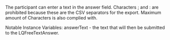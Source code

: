 The participant can enter a text in the answer field. Characters ; and : are prohibited because these are the CSV separators for the export. Maximum amount of Characters is also complied with.

Notable Instance Variables:
answerText - the text that will then be submitted to the LQFreeTextAnswer.